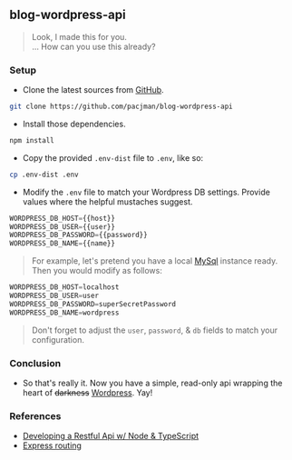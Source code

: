 ## blog-wordpress-api 

> Look, I made this for you.<br/>
> ... How can you use this already?<br/>

### Setup

* Clone the latest sources from [GitHub](https://github.com/).

``` bash
git clone https://github.com/pacjman/blog-wordpress-api
```

* Install those dependencies.

``` bash
npm install
```

* Copy the provided `.env-dist` file to `.env`, like so:

``` bash
cp .env-dist .env
```

* Modify the `.env` file to match your Wordpress DB settings. Provide values where the helpful mustaches suggest.

``` javascript
WORDPRESS_DB_HOST={{host}}
WORDPRESS_DB_USER={{user}}
WORDPRESS_DB_PASSWORD={{password}}
WORDPRESS_DB_NAME={{name}}
```

> For example, let's pretend you have a local [MySql](https://mysql.com/) instance ready. Then you would modify as follows:

``` javascript
WORDPRESS_DB_HOST=localhost
WORDPRESS_DB_USER=user
WORDPRESS_DB_PASSWORD=superSecretPassword
WORDPRESS_DB_NAME=wordpress
```

> Don't forget to adjust the `user`, `password`, & `db` fields to match your configuration.

### Conclusion

* So that's really it. Now you have a simple, read-only api wrapping the heart of ~~darkness~~ [Wordpress](https://wordpress.org/). Yay!

### References

* [Developing a Restful Api w/ Node & TypeScript](https://mherman.org/blog/2016/11/05/developing-a-restful-api-with-node-and-typescript/)
* [Express routing](https://expressjs.com/en/guide/routing.html)
